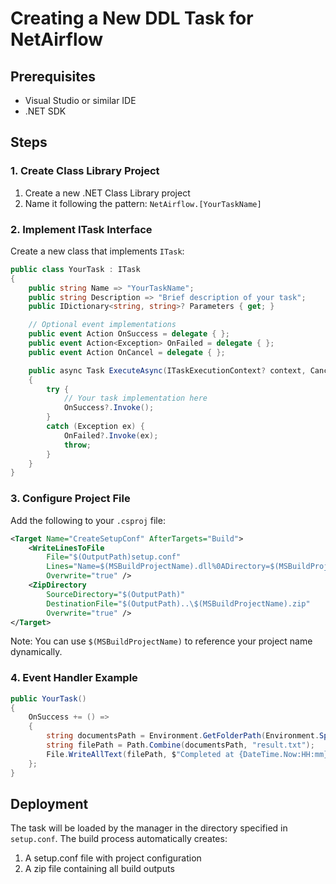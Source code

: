 # Creating a New DDL Task for NetAirflow

## Prerequisites

- Visual Studio or similar IDE
- .NET SDK

## Steps

### 1. Create Class Library Project

1. Create a new .NET Class Library project
2. Name it following the pattern: `NetAirflow.[YourTaskName]`

### 2. Implement ITask Interface

Create a new class that implements `ITask`:

```csharp
public class YourTask : ITask
{
    public string Name => "YourTaskName";
    public string Description => "Brief description of your task";
    public IDictionary<string, string>? Parameters { get; }

    // Optional event implementations
    public event Action OnSuccess = delegate { };
    public event Action<Exception> OnFailed = delegate { };
    public event Action OnCancel = delegate { };

    public async Task ExecuteAsync(ITaskExecutionContext? context, CancellationToken cancellationToken)
    {
        try {
            // Your task implementation here
            OnSuccess?.Invoke();
        }
        catch (Exception ex) {
            OnFailed?.Invoke(ex);
            throw;
        }
    }
}
```

### 3. Configure Project File

Add the following to your `.csproj` file:

```xml
<Target Name="CreateSetupConf" AfterTargets="Build">
    <WriteLinesToFile
        File="$(OutputPath)setup.conf"
        Lines="Name=$(MSBuildProjectName).dll%0ADirectory=$(MSBuildProjectName)"
        Overwrite="true" />
    <ZipDirectory
        SourceDirectory="$(OutputPath)"
        DestinationFile="$(OutputPath)..\$(MSBuildProjectName).zip"
        Overwrite="true" />
</Target>
```

Note: You can use `$(MSBuildProjectName)` to reference your project name dynamically.

### 4. Event Handler Example

```csharp
public YourTask()
{
    OnSuccess += () =>
    {
        string documentsPath = Environment.GetFolderPath(Environment.SpecialFolder.MyDocuments);
        string filePath = Path.Combine(documentsPath, "result.txt");
        File.WriteAllText(filePath, $"Completed at {DateTime.Now:HH:mm}");
    };
}
```

## Deployment

The task will be loaded by the manager in the directory specified in `setup.conf`. The build process automatically creates:

1. A setup.conf file with project configuration
2. A zip file containing all build outputs
